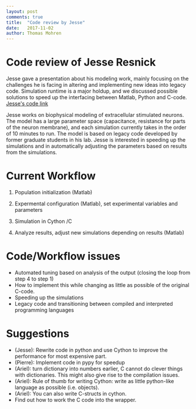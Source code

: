 ```yaml
---
layout: post
comments: true
title:  "Code review by Jesse"
date:   2017-11-02
author: Thomas Mohren
---
```


# Code review of Jesse Resnick
Jesse gave a presentation about his modeling work, mainly focusing on the challenges he is facing in altering and implementing new ideas into legacy code. Simulation runtime is a major holdup, and we discussed possible solutions to speed up the interfacing between Matlab, Python and C-code. [Jesse's code link](https://github.com/jseresnick/Cnerve)

Jesse works on biophysical modeling of extracellular stimulated neurons. The model has a large parameter space (capacitance, resistance for parts of the neuron membrane), and each simulation currently takes in the order of 10 minutes to run. The model is based on legacy code developed by former graduate students in his lab. Jesse is interested in speeding up the simulations and in automatically adjusting the parameters based on results from the simulations.

# Current Workflow

1. Population initialization (Matlab)

2. Expermental configuration (Matlab), set experimental variables and parameters

3. Simulation in Cython /C

4. Analyze results, adjust new simulations depending on results (Matlab)

# Code/Workflow issues
- Automated tuning based on analysis of the output (closing the loop from step 4 to step 1)
- How to implement this while changing as little as possible of the original C-code.
- Speeding up the simulations
- Legacy code and transitioning between compiled and interpreted programming languages

# Suggestions
- (Jesse): Rewrite code in python and use Cython to improve the performance for most expensive part.
- (Pierre): Implement code in pypy for speedup
- (Ariel): turn dictionary into numbers earlier, C cannot do clever things with dictionaries. This might also give rise to the compilation issues.
- (Ariel): Rule of thumb for writing Cython: write as little python-like language as possible (i.e. objects).
- (Ariel): You can also write C-structs in cython.
- Find out how to work the C code into the wrapper.
